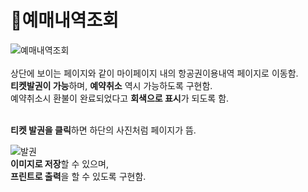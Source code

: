 # 📌예매내역조회   
![예매내역조회](https://user-images.githubusercontent.com/88878686/180457575-62861795-1fa6-4760-9226-ac8d524a480f.JPG)
<br><br>
상단에 보이는 페이지와 같이 마이페이지 내의 항공권이용내역 페이지로 이동함.   
**티켓발권이 가능**하며, **예약취소** 역시 가능하도록 구현함.   
예약취소시 환불이 완료되었다고 **회색으로 표시**가 되도록 함.   
<br>

**티켓 발권을 클릭**하면 하단의 사진처럼 페이지가 뜸.
<br>

![발권](https://user-images.githubusercontent.com/88878686/180458410-3b291892-51d4-49e9-8af7-a4bd365c7d27.JPG)
<br>
**이미지로 저장**할 수 있으며,   
**프린트로 출력**을 할 수 있도록 구현함.
